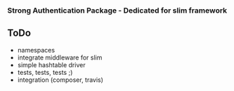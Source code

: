 ### Strong Authentication Package - Dedicated for slim framework

## ToDo
- namespaces
- integrate middleware for slim
- simple hashtable driver
- tests, tests, tests ;)
- integration (composer, travis)
